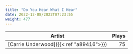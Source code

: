 ```yaml
---
title: "Do You Hear What I Hear"
date: 2022-12-08/2022T07:23:55
weight: 477
---
```




 Artist | Plays 
----- | -----:
[Carrie Underwood]({{< ref "a89416">}}) | 75
